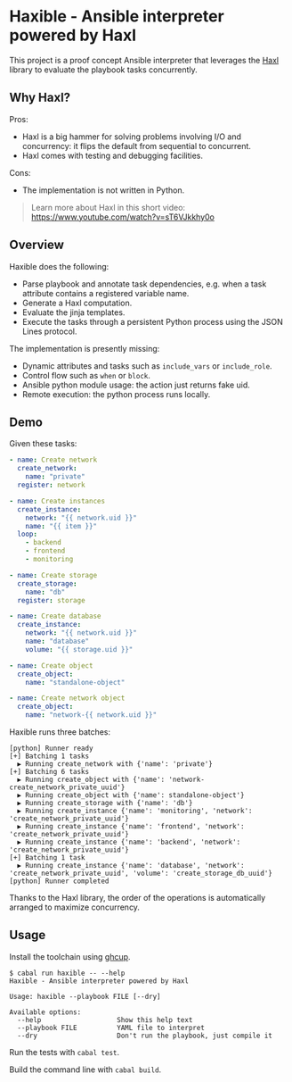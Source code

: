 # Haxible - Ansible interpreter powered by Haxl

This project is a proof concept Ansible interpreter that leverages
the [Haxl](https://github.com/facebook/Haxl) library to evaluate
the playbook tasks concurrently.


## Why Haxl?

Pros:

- Haxl is a big hammer for solving problems involving I/O and concurrency: it flips the default from sequential to concurrent.
- Haxl comes with testing and debugging facilities.

Cons:

- The implementation is not written in Python.

> Learn more about Haxl in this short video: https://www.youtube.com/watch?v=sT6VJkkhy0o


## Overview

Haxible does the following:

- Parse playbook and annotate task dependencies, e.g. when a task attribute contains a registered variable name.
- Generate a Haxl computation.
- Evaluate the jinja templates.
- Execute the tasks through a persistent Python process using the JSON Lines protocol.

The implementation is presently missing:

- Dynamic attributes and tasks such as `include_vars` or `include_role`.
- Control flow such as `when` or `block`.
- Ansible python module usage: the action just returns fake uid.
- Remote execution: the python process runs locally.


## Demo

Given these tasks:

```yaml
- name: Create network
  create_network:
    name: "private"
  register: network

- name: Create instances
  create_instance:
    network: "{{ network.uid }}"
    name: "{{ item }}"
  loop:
    - backend
    - frontend
    - monitoring

- name: Create storage
  create_storage:
    name: "db"
  register: storage

- name: Create database
  create_instance:
    network: "{{ network.uid }}"
    name: "database"
    volume: "{{ storage.uid }}"

- name: Create object
  create_object:
    name: "standalone-object"

- name: Create network object
  create_object:
    name: "network-{{ network.uid }}"
```

Haxible runs three batches:

```
[python] Runner ready
[+] Batching 1 tasks
  ▶ Running create_network with {'name': 'private'}
[+] Batching 6 tasks
  ▶ Running create_object with {'name': 'network-create_network_private_uuid'}
  ▶ Running create_object with {'name': standalone-object'}
  ▶ Running create_storage with {'name': 'db'}
  ▶ Running create_instance {'name': 'monitoring', 'network': 'create_network_private_uuid'}
  ▶ Running create_instance {'name': 'frontend', 'network': 'create_network_private_uuid'}
  ▶ Running create_instance {'name': 'backend', 'network': 'create_network_private_uuid'}
[+] Batching 1 task
  ▶ Running create_instance {'name': 'database', 'network': 'create_network_private_uuid', 'volume': 'create_storage_db_uuid'}
[python] Runner completed
```

Thanks to the Haxl library, the order of the operations is automatically arranged to maximize concurrency.


## Usage

Install the toolchain using [ghcup](https://www.haskell.org/ghcup/).

```ShellSession
$ cabal run haxible -- --help
Haxible - Ansible interpreter powered by Haxl

Usage: haxible --playbook FILE [--dry]

Available options:
  --help                   Show this help text
  --playbook FILE          YAML file to interpret
  --dry                    Don't run the playbook, just compile it
```

Run the tests with `cabal test`.

Build the command line with `cabal build`.
